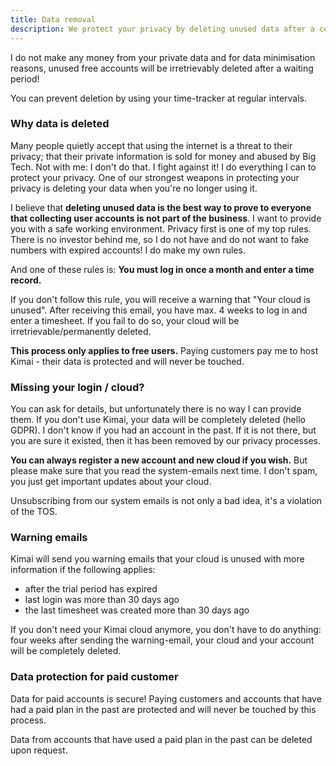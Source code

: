 ```yaml
---
title: Data removal
description: We protect your privacy by deleting unused data after a certain period of time. 
---
```


I do not make any money from your private data and for data minimisation reasons,
unused free accounts will be irretrievably deleted after a waiting period!

You can prevent deletion by using your time-tracker at regular intervals.

### Why data is deleted

Many people quietly accept that using the internet is a threat to their privacy; that their private information is sold for money and abused by Big Tech.
Not with me: I don't do that. I fight against it! I do everything I can to protect your privacy.
One of our strongest weapons in protecting your privacy is deleting your data when you're no longer using it.

I believe that **deleting unused data is the best way to prove to everyone that collecting user accounts is not part of the business**.
I want to provide you with a safe working environment. Privacy first is one of my top rules.
There is no investor behind me, so I do not have and do not want to fake numbers with expired accounts! I do make my own rules.

And one of these rules is: **You must log in once a month and enter a time record.**

If you don't follow this rule, you will receive a warning that "Your cloud is unused".
After receiving this email, you have max. 4 weeks to log in and enter a timesheet.
If you fail to do so, your cloud will be irretrievable/permanently deleted.

**This process only applies to free users.** Paying customers pay me to host Kimai - their data is protected and will never be touched.

### Missing your login / cloud?

You can ask for details, but unfortunately there is no way I can provide them.
If you don't use Kimai, your data will be completely deleted (hello GDPR).
I don't know if you had an account in the past.
If it is not there, but you are sure it existed, then it has been removed by our privacy processes.

**You can always register a new account and new cloud if you wish.**
But please make sure that you read the system-emails next time.
I don't spam, you just get important updates about your cloud.

Unsubscribing from our system emails is not only a bad idea, it's a violation of the TOS.

### Warning emails

Kimai will send you warning emails that your cloud is unused with more information if the following applies:

- after the trial period has expired
- last login was more than 30 days ago
- the last timesheet was created more than 30 days ago

If you don't need your Kimai cloud anymore, you don't have to do anything: four weeks after sending the warning-email,
your cloud and your account will be completely deleted.

### Data protection for paid customer

Data for paid accounts is secure!
Paying customers and accounts that have had a paid plan in the past are protected and will never be touched by this process.

Data from accounts that have used a paid plan in the past can be deleted upon request.
